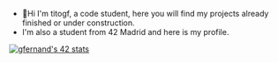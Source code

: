 - 🫡Hi I'm titogf, a code student, here you will find my projects already finished or under construction.
- I'm also a student from 42 Madrid and here is my profile.

<a href="https://github.com/JaeSeoKim/badge42"><img src="https://badge42.vercel.app/api/v2/claflcrzb01030fl3j805opew/stats?cursusId=21&coalitionId=64" alt="gfernand's 42 stats" /></a>
